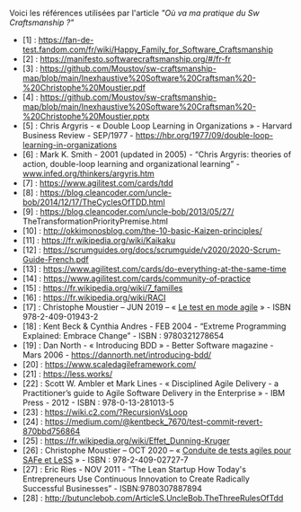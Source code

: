 Voici les références utilisées par l'article *"Où va ma pratique du Sw Craftsmanship ?"*

* [1] : https://fan-de-test.fandom.com/fr/wiki/Happy_Family_for_Software_Craftsmanship
* [2] : https://manifesto.softwarecraftsmanship.org/#/fr-fr
* [3] : https://github.com/Moustov/sw-craftsmanship-map/blob/main/Inexhaustive%20Software%20Craftsman%20-%20Christophe%20Moustier.pdf
* [4] : https://github.com/Moustov/sw-craftsmanship-map/blob/main/Inexhaustive%20Software%20Craftsman%20-%20Christophe%20Moustier.pptx
* [5] : Chris Argyris - « Double Loop Learning in Organizations » - Harvard Business Review - SEP/1977 - https://hbr.org/1977/09/double-loop-learning-in-organizations
* [6] : Mark K. Smith - 2001 (updated in 2005) - “Chris Argyris: theories of action, double-loop learning and organizational learning” - www.infed.org/thinkers/argyris.htm
* [7] : https://www.agilitest.com/cards/tdd
* [8] : https://blog.cleancoder.com/uncle-bob/2014/12/17/TheCyclesOfTDD.html
* [9] : https://blog.cleancoder.com/uncle-bob/2013/05/27/ TheTransformationPriorityPremise.html
* [10] : http://okkimonosblog.com/the-10-basic-Kaizen-principles/
* [11] : https://fr.wikipedia.org/wiki/Kaikaku
* [12] : https://scrumguides.org/docs/scrumguide/v2020/2020-Scrum-Guide-French.pdf
* [13] : https://www.agilitest.com/cards/do-everything-at-the-same-time
* [14] : https://www.agilitest.com/cards/community-of-practice
* [15] : https://fr.wikipedia.org/wiki/7_familles
* [16] : https://fr.wikipedia.org/wiki/RACI
* [17] : Christophe Moustier – JUN 2019 – « [Le test en mode agile](https://www.editions-eni.fr/livre/le-test-en-mode-agile-9782409019432) » - ISBN 978-2-409-01943-2
* [18] : Kent Beck & Cynthia Andres - FEB 2004 - “Extreme Programming Explained: Embrace Change” - ISBN : 9780321278654
* [19] : Dan North - « Introducing BDD » - Better Software magazine - Mars 2006 - https://dannorth.net/introducing-bdd/
* [20] : https://www.scaledagileframework.com/
* [21] : https://less.works/
* [22] : Scott W. Ambler et Mark Lines - « Disciplined Agile Delivery - a Practitioner’s guide to Agile Software Delivery in the Enterprise » - IBM Press - 2012 - ISBN : 978-0-13-281013-5
* [23] : https://wiki.c2.com/?RecursionVsLoop
* [24] : https://medium.com/@kentbeck_7670/test-commit-revert-870bbd756864
* [25] : https://fr.wikipedia.org/wiki/Effet_Dunning-Kruger
* [26] : Christophe Moustier – OCT 2020 – « [Conduite de tests agiles pour SAFe et LeSS](https://www.editions-eni.fr/livre/conduite-de-tests-agiles-pour-safe-et-less-9782409027277) » - ISBN : 978-2-409-02727-7
* [27] : Eric Ries - NOV 2011 - “The Lean Startup How Today's Entrepreneurs Use Continuous Innovation to Create Radically Successful Businesses” - ISBN:9780307887894
* [28] : http://butunclebob.com/ArticleS.UncleBob.TheThreeRulesOfTdd
